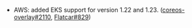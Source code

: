 - AWS: added EKS support for version 1.22 and 1.23. ([coreos-overlay#2110](https://github.com/flatcar-linux/coreos-overlay/pull/2110), [Flatcar#829](https://github.com/flatcar-linux/Flatcar/issues/829))